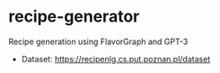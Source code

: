 # recipe-generator
Recipe generation using FlavorGraph and GPT-3

- Dataset: https://recipenlg.cs.put.poznan.pl/dataset
